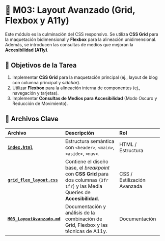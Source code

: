 # 📐 M03: Layout Avanzado (Grid, Flexbox y A11y)

Este módulo es la culminación del CSS responsivo. Se utiliza **CSS Grid** para la maquetación bidimensional y **Flexbox** para la alineación unidimensional. Además, se introducen las consultas de medios que mejoran la **Accesibilidad (A11y)**.

## 🎯 Objetivos de la Tarea

1.  Implementar **CSS Grid** para la maquetación principal (ej., layout de blog con columna principal y *sidebar*).
2.  Utilizar **Flexbox** para la alineación interna de componentes (ej., navegación y tarjetas).
3.  Implementar **Consultas de Medios para Accesibilidad** (Modo Oscuro y Reducción de Movimiento).

## 📁 Archivos Clave

| Archivo | Descripción | Rol |
| :--- | :--- | :--- |
| **[`index.html`](index.html)** | Estructura semántica con `<header>`, `<main>`, `<aside>`, `<nav>`. | HTML / Estructura |
| **[`grid_flex_layout.css`](grid_flex_layout.css)** | Contiene el diseño base, el *breakpoint* con **CSS Grid** para dos columnas (`3fr 1fr`) y las Media Queries de **Accesibilidad**. | CSS / Estilización Avanzada |
| **[`M03_LayoutAvanzado.md`](M03_LayoutAvanzado.md)** | Documentación y análisis de la combinación de Grid, Flexbox y las técnicas de A11y. | Documentación |